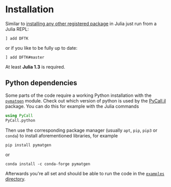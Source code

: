 # Installation

Similar to [installing any other registered package](https://julialang.github.io/Pkg.jl/v1/getting-started/)
in Julia just run from a Julia REPL:
```
] add DFTK
```
or if you like to be fully up to date:
```
] add DFTK#master
```
At least **Julia 1.3** is required.

## Python dependencies
Some parts of the code require a working Python installation with the
[`pymatgen`](https://pymatgen.org/) module.
Check out which version of python is used by the
[PyCall.jl](https://github.com/JuliaPy/PyCall.jl) package.
You can do this for example with the Julia commands
```julia
using PyCall
PyCall.python
```
Then use the corresponding package manager (usually `apt`, `pip`, `pip3` or `conda`)
to install aforementioned libraries, for example
```
pip install pymatgen
```
or
```
conda install -c conda-forge pymatgen
```
Afterwards you're all set and should be able to
run the code in the [`examples` directory](https://dftk.org/tree/master/examples).
